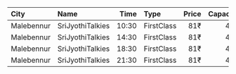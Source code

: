 | City       | Name             |  Time | Type       | Price | Capacity | Booked |
| :--------- | :--------------- | ----: | :--------- | ----: | -------: | -----: |
| Malebennur | SriJyothiTalkies | 10:30 | FirstClass |   81₹ |      400 |    352 |
| Malebennur | SriJyothiTalkies | 14:30 | FirstClass |   81₹ |      400 |    352 |
| Malebennur | SriJyothiTalkies | 18:30 | FirstClass |   81₹ |      400 |    352 |
| Malebennur | SriJyothiTalkies | 21:30 | FirstClass |   81₹ |      400 |    352 |